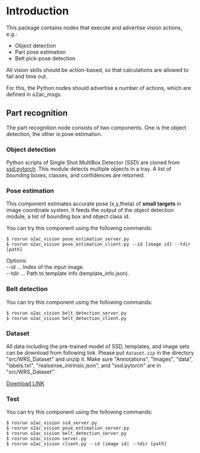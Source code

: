 # Introduction

This package contains nodes that execute and advertise vision actions, e.g.:

- Object detection
- Part pose estimation
- Belt pick-pose detection

All vision skills should be action-based, so that calculations are allowed to fail and time out.

For this, the Python nodes should advertise a number of actions, which are defined in o2ac_msgs.


## Part recognition
The part recognition node consists of two components. One is the object detection, the other is pose estimation.


### Object detection
Python scripts of Single Shot MultiBox Detector (SSD) are cloned from [ssd.pytorch](https://github.com/amdegroot/ssd.pytorch).
This module detects multiple objects in a tray. A list of bounding boxes, classes, and confidences are returned.


### Pose estimation
This component estimates accurate pose (x,y,theta) of **small targets** in image coordinate system. It feeds the output of the object detection module, a list of bounding box and object class id.

You can try this component using the following commands:
```
$ rosrun o2ac_vision pose_estimation_server.py
$ rosrun o2ac_vision pose_estimation_client.py --id [image id] --tdir [path]
```
Options:  
--id ... Index of the input image.  
--tdir ... Path to template info (template_info.json).  


### Belt detection
You can try this component using the following commands:
```
$ rosrun o2ac_vision belt_detection_server.py
$ rosrun o2ac_vision belt_detection_client.py
```


### Dataset
All data including the pre-trained model of SSD, templates, and image sets can be download from following link.
Please put `dataset.zip` in the directory "src/WRS_Dataset" and unzip it.
Make sure "Annotations", "Images", "data", "labels.txt", "realsense_intrinsic.json", and "ssd.pytorch" are in "src/WRS_Dataset".

[Download LINK](https://since1954-my.sharepoint.com/:f:/g/personal/z119104_since1954_onmicrosoft_com/EjnbKhpQsTRGnJWvP5ivM9sB3IzRr7gdRk0klG6oxHJyAQ?e=A3sxj1)


### Test
You can try this component using the following commands:
```
$ rosrun o2ac_vision ssd_server.py
$ rosrun o2ac_vision pose_estimation_server.py
$ rosrun o2ac_vision belt_detection_server.py
$ rosrun o2ac_vision server.py
$ rosrun o2ac_vision client.py --id [image id] --tdir [path]
```
